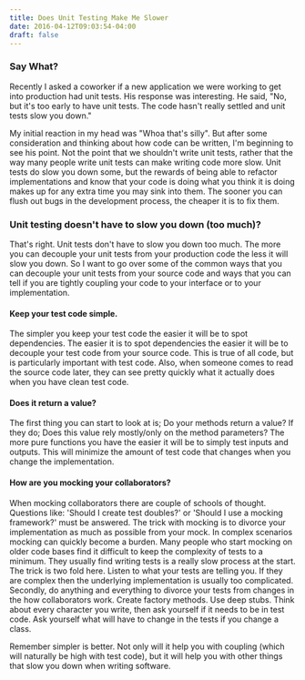 ```yaml
---
title: Does Unit Testing Make Me Slower
date: 2016-04-12T09:03:54-04:00
draft: false
---
```

### Say What?

Recently I asked a coworker if a new application we were working to get into production had unit tests. His response was interesting. He said, "No, but it's too early to have unit tests. The code hasn't really settled and unit tests slow you down."

My initial reaction in my head was "Whoa that's silly". But after some consideration and thinking about how code can be written, I'm beginning to see his point. Not the point that we shouldn't write unit tests, rather that the way many people write unit tests can make writing code more slow.  Unit tests do slow you down some, but the rewards of being able to refactor implementations and know that your code is doing what you think it is doing makes up for any extra time you may sink into them. The sooner you can flush out bugs in the development process, the cheaper it is to fix them.

### Unit testing doesn't have to slow you down (too much)?

That's right. Unit tests don't have to slow you down too much. The more you can decouple your unit tests from your production code the less it will slow you down. So I want to go over some of the common ways that you can decouple your unit tests from your source code and ways that you can tell if you are tightly coupling your code to your interface or to your implementation.

#### Keep your test code simple.

The simpler you keep your test code the easier it will be to spot dependencies. The easier it is to spot dependencies the easier it will be to decouple your test code from your source code. This is true of all code, but is particularly important with test code. Also, when someone comes to read the source code later, they can see pretty quickly what it actually does when you have clean test code. 

#### Does it return a value?

The first thing you can start to look at is; Do your methods return a value? If they do; Does this value rely mostly/only on the method parameters? The more pure functions you have the easier it will be to simply test inputs and outputs. This will minimize the amount of test code that changes when you change the implementation.

#### How are you mocking your collaborators?

When mocking collaborators there are couple of schools of thought. Questions like: 'Should I create test doubles?' or 'Should I use a mocking framework?' must be answered. The trick with mocking is to divorce your implementation as much as possible from your mock. In complex scenarios mocking can quickly become a burden. Many people who start mocking on older code bases find it difficult to keep the complexity of tests to a minimum. They usually find writing tests is a really slow process at the start. The trick is two fold here.  Listen to what your tests are telling you. If they are complex then the underlying implementation is usually too complicated. Secondly, do anything and everything to divorce your tests from changes in the how collaborators work. Create factory methods.  Use deep stubs.  Think about every character you write, then ask yourself if it needs to be in test code. Ask yourself what will have to change in the tests if you change a class.


Remember simpler is better. Not only will it help you with coupling (which will naturally be high with test code), but it will help you with other things that slow you down when writing software.
